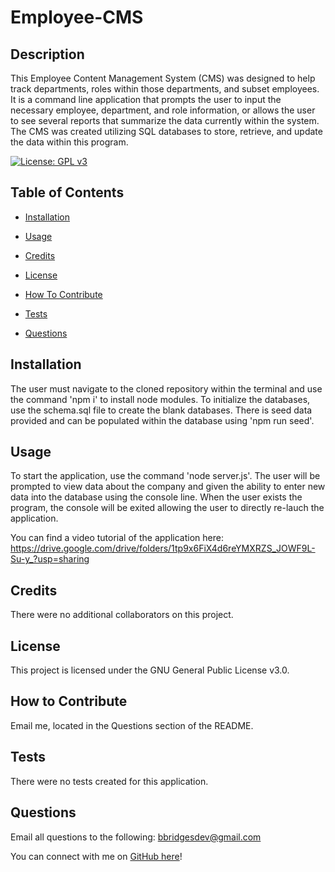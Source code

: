 # Employee-CMS

## Description

This Employee Content Management System (CMS) was designed to help track departments, roles within those departments, and subset employees. It is a command line application that prompts the user to input the necessary employee, department, and role information, or allows the user to see several reports that summarize the data currently within the system. The CMS was created utilizing SQL databases to store, retrieve, and update the data within this program.

[![License: GPL v3](https://img.shields.io/badge/License-GPLv3-blue.svg)](https://www.gnu.org/licenses/gpl-3.0)

## Table of Contents

- [Installation](#installation)

- [Usage](#usage)

- [Credits](#credits)

- [License](#license)

- [How To Contribute](#how-to-contribute)

- [Tests](#tests)

- [Questions](#questions)

## Installation

The user must navigate to the cloned repository within the terminal and use the command 'npm i' to install node modules. To initialize the databases, use the schema.sql file to create the blank databases. There is seed data provided and can be populated within the database using 'npm run seed'.

## Usage

To start the application, use the command 'node server.js'. The user will be prompted to view data about the company and given the ability to enter new data into the database using the console line. When the user exists the program, the console will be exited allowing the user to directly re-lauch the application.

You can find a video tutorial of the application here: https://drive.google.com/drive/folders/1tp9x6FiX4d6reYMXRZS_JOWF9L-Su-y_?usp=sharing

## Credits

There were no additional collaborators on this project.

## License

This project is licensed under the GNU General Public License v3.0.

## How to Contribute

Email me, located in the Questions section of the README.

## Tests

There were no tests created for this application.

## Questions

Email all questions to the following: bbridgesdev@gmail.com

You can connect with me on [GitHub here](https://github.com/bcbridges)!
